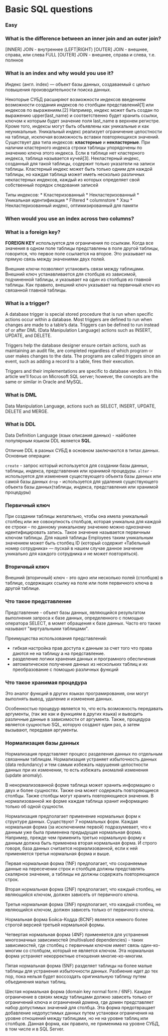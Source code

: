 # Basic SQL questions

### Easy

### What is the difference between an inner join and an outer join?

[INNER] JOIN - внутреннее
(LEFT|RIGHT) [OUTER] JOIN - внешнее, справа, или слева
FULL [OUTER] JOIN - внешнее, справа и слева, т.е. полнное

### What is an index and why would you use it?

Индекс (англ. index) — объект базы данных, создаваемый с целью повышения производительности поиска данных.

Некоторые СУБД расширяют возможности индексов введением возможности создания индексов по столбцам представлений[1] или индексов по выражениям.[2] Например, индекс может быть создан по выражению upper(last_name) и соответственно будет хранить ссылки, ключом к которым будет значение поля last_name в верхнем регистре. Кроме того, индексы могут быть объявлены как уникальные и как неуникальные. Уникальный индекс реализует ограничение целостности на таблице, исключая возможность вставки повторяющихся значений.  
Существует два типа индексов: **кластерные** и **некластерные**. При наличии кластерного индекса строки таблицы упорядочены по значению ключа этого индекса. Если в таблице нет кластерного индекса, таблица называется кучей[3]. Некластерный индекс, созданный для такой таблицы, содержит только указатели на записи таблицы. Кластерный индекс может быть только одним для каждой таблицы, но каждая таблица может иметь несколько различных некластерных индексов, каждый из которых определяет свой собственный порядок следования записей

Типы индексов:
    * Кластеризованный
    * Некластеризованный
    * Уникальная идентификация
    * Filtered
    * columnstore
    * Хэш
    * Некластеризованный индекс, оптимизированный для памяти

### When would you use an index across two columns?

### What is a foreign key?

**FOREIGN KEY** используется для ограничения по ссылкам.
Когда все значения в одном поле таблицы представлены в поле другой таблицы, говорится, что первое поле ссылается на второе. Это указывает на прямую связь между значениями двух полей.

Внешние ключи позволяют установить связи между таблицами. Внешний ключ устанавливается для столбцов из зависимой, подчиненной таблицы, и указывает на один из столбцов из главной таблицы. Как правило, внешний ключ указывает на первичный ключ из связанной главной таблицы.

### What is a trigger?

A database trigger is special stored procedure that is run when specific actions occur within a database.  Most triggers are defined to run when changes are made to a table’s data.  Triggers can be defined to run instead of or after DML (Data Manipulation Language) actions such as INSERT, UPDATE, and DELETE.

Triggers help the database designer ensure certain actions, such as maintaining an audit file, are completed regardless of which program or user makes changes to the data.
The programs are called triggers since an event, such as adding a record to a table, fires their execution.

Triggers and their implementations are specific to database vendors.  In this article we’ll focus on Microsoft SQL server; however, the concepts are the same or similar in Oracle and MySQL.

### What is DML

Data Manipulation Language, actions such as SELECT, INSERT, UPDATE, DELETE and MERGE.

### What is DDL

Data Definition Language  (язык описания данных) - найболее популярным языком DDL является **SQL**.

Отличие DDL в разных СУБД в основном заключаются в типах данных. Основные операции:

`create` - запрос который используется для создании базы данных, таблицы, индекса, представления или хранимой процедуры.
`alter` - используется для изменения существующего объекта базы данных или самой базы данных
`drop` - используется для удаления существующего объекта базы данных(таблицы, индекса, представления или хранимой процедуры)

### Первичный ключ

При создании таблицы желательно, чтобы она имела уникальный столбец или же совокупность столбцов, которая уникальна для каждой ее строки – по данному уникальному значению можно однозначно идентифицировать запись. Такое значение называется первичным ключом таблицы. Для нашей таблицы Employees таким уникальным значением может быть столбец ID (который содержит «Табельный номер сотрудника» — пускай в нашем случае данное значение уникально для каждого сотрудника и не может повторяться).

### Вторичный ключ

Внешний (вторичный) ключ - это одно или несколько полей (столбцов) в таблице, содержащих ссылку на поле или поля первичного ключа в другой таблице.

### Что такое представление

Представление - объект базы данных, являющийся результатом выполнения запроса к базе данных, определенного с помощью оператора SELECT,
в момет обращения к базе данных. Часто его также называют "виртуальными таблицами".

Преимущества использования представлений:

- гибкая настройка прав доступа к данным за счет того что права даются не на таблицу а на представление.
- разделение логики хранения данных и програмного обеспичения
- автоматическое получение данных из нескольких таблиц и их преобразование с помощью различных функций

### Что такое хранимая процедура

Это аналог функций в других языках програмирования, они могут выполнять вывод, удаление и изменение данных. 

Особенностью процедур является то, что есть возможность передавать аргументы, (так же как и функциям в других языка) и выводить различные данные в зависимости от аргумента. Также, процедура является сущностью SQL, которую создают один раз, а затем вызывают, передавая аргументы.

### Нормализация базы данных 

Нормализация представляет процесс разделения данных по отдельным связанным таблицам. Нормализация устраняет избыточность данных (data redundancy) и тем самым избежать нарушения целостности данных при их изменении, то есть избежать аномалий изменения (update anomaly).

В ненормализованной форме таблица может хранить информацию о двух и более сущностях. Также она может содержать повторяющиеся столбцы. Также столбцы могут хранить повторяющиеся значения. В нормализованной же форме каждая таблица хранит информацию только об одной сущности.

Нормализация предполагает применение нормальных форм к структуре данных. Существуют 7 нормальных форм. Каждая нормальная форма (за исключением первой) подразумевает, что к данным уже была применена предыдущая нормальная форма. Например, прежде чем применить третью нормальную форму к данным должна быть применена вторая нормальная форма. И строго говоря, база данных считается нормализованной, если к ней применяется третья нормальная форма и выше.

Первая нормальная форма (1NF) предполагает, что сохраняемые данные на пересечении строк и столбцов должны представлять скалярное значение, а таблицы не должны содержать повторяющихся строк.

Вторая нормальная форма (2NF) предполагает, что каждый столбец, не являющийся ключом, должен зависеть от первичного ключа.

Третья нормальная форма (3NF) предполагает, что каждый столбец, не являющийся ключом, должен зависеть только от первичного ключа.

Нормальная форма Бойса-Кодда (BCNF) является немного более строгой версией третьей нормальной формы.

Четвертая нормальная форма (4NF) применяется для устранения многозначных зависимостей (multivalued dependencies) - таких зависимостей, где столбец с первичным ключом имеет связь один-ко-многим со столбцом, который не является ключом. Эта нормальная форма устраняет некорректные отношения многие-ко-многим.

Пятая нормальная форма (5NF) разделяет таблицы на более малые таблицы для устранения избыточности данных. Разбиение идет до тех пор, пока нельзя будет воссоздать оригинальную таблицу путем объединения малых таблиц.

Шестая нормальная форма (domain key normal form / 6NF). Каждое ограничение в связях между таблицами должно зависеть только от ограничений ключа и ограничений домена, где домен представляет набор допустимых значений для столбца. Эта форма предотвращает добавление недопустимых данных путем установки ограничения на уровне отношений между таблицами, но не на уровне таблиц или столбцов. Данная форма, как правило, не применима на уровне СУБД, в том числе и в SQL Server.
